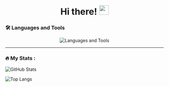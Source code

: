 <div align="center">
  <h1>
    Hi there!
    <img src="https://media.giphy.com/media/hvRJCLFzcasrR4ia7z/giphy.gif" width="30px"/>
  </h1>
</div>

### :hammer_and_wrench: Languages and Tools

<div align="center">

  ![Languages and Tools](https://sv3tluv-profile.vercel.app/api/icon/carousel?tools=go,cpp,cs,js,ts,swift,postgres,mongodb,redis,docker,nginx,react)
  
</div>

---

### :fire: My Stats :

![GitHub Stats](https://sv3tluv-profile.vercel.app/api/stats)

![Top Langs](https://github-readme-stats-sv3tluv.vercel.app/api/top-langs/?username=SV3TLuV&layout=compact&hide=Kotlin,SCSS,Dockerfile&langs_count=16&border_radius=0&theme=midnight-purple)
